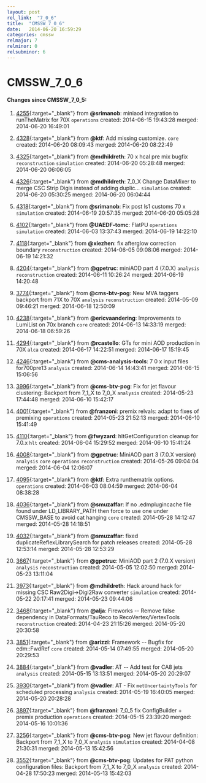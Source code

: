 ```yaml
---
layout: post
rel_link:  "7_0_6"
title:  "CMSSW_7_0_6"
date:   2014-06-20 16:59:29
categories: cmssw
relmajor: 7
relminor: 0
relsubminor: 6
---
```


# CMSSW_7_0_6
#### Changes since CMSSW_7_0_5:

1. [4255](http://github.com/cms-sw/cmssw/pull/4255){:target="_blank"}  from **@srimanob**: miniaod integration to runTheMatrix for 70X `operations`  created: 2014-06-15 19:43:28 merged: 2014-06-20 16:49:01

2. [4328](http://github.com/cms-sw/cmssw/pull/4328){:target="_blank"}  from **@ktf**: Add missing customize. `core`  created: 2014-06-20 08:09:43 merged: 2014-06-20 08:22:49

3. [4325](http://github.com/cms-sw/cmssw/pull/4325){:target="_blank"}  from **@mdhildreth**: 70 x hcal pre mix bugfix `reconstruction`  `simulation`  created: 2014-06-20 05:28:48 merged: 2014-06-20 06:06:05

4. [4326](http://github.com/cms-sw/cmssw/pull/4326){:target="_blank"}  from **@mdhildreth**: 7_0_X Change DataMixer to merge CSC Strip Digis instead of adding duplic... `simulation`  created: 2014-06-20 05:30:25 merged: 2014-06-20 06:04:44

5. [4318](http://github.com/cms-sw/cmssw/pull/4318){:target="_blank"}  from **@srimanob**: Fix post ls1 customs 70 x `simulation`  created: 2014-06-19 20:57:35 merged: 2014-06-20 05:05:28

6. [4102](http://github.com/cms-sw/cmssw/pull/4102){:target="_blank"}  from **@UAEDF-tomc**: FlatPU `operations`  `simulation`  created: 2014-06-03 13:37:43 merged: 2014-06-19 14:22:10

7. [4118](http://github.com/cms-sw/cmssw/pull/4118){:target="_blank"}  from **@xiezhen**: fix afterglow correction boundary `reconstruction`  created: 2014-06-05 09:08:06 merged: 2014-06-19 14:21:32

8. [4204](http://github.com/cms-sw/cmssw/pull/4204){:target="_blank"}  from **@gpetruc**: miniAOD part 4 (7.0.X) `analysis`  `reconstruction`  created: 2014-06-11 10:26:24 merged: 2014-06-19 14:20:48

9. [3774](http://github.com/cms-sw/cmssw/pull/3774){:target="_blank"}  from **@cms-btv-pog**: New MVA taggers backport from 71X to 70X `analysis`  `reconstruction`  created: 2014-05-09 09:46:21 merged: 2014-06-18 12:50:09

10. [4238](http://github.com/cms-sw/cmssw/pull/4238){:target="_blank"}  from **@ericvaandering**: Improvements to LumiList on 70x branch `core`  created: 2014-06-13 14:33:19 merged: 2014-06-18 06:59:26

11. [4294](http://github.com/cms-sw/cmssw/pull/4294){:target="_blank"}  from **@rcastello**: GTs for mini AOD production in 70X `alca`  created: 2014-06-17 14:22:51 merged: 2014-06-17 15:19:45

12. [4246](http://github.com/cms-sw/cmssw/pull/4246){:target="_blank"}  from **@cms-analysis-tools**: 7 0 x input files for700pre13 `analysis`  created: 2014-06-14 14:43:41 merged: 2014-06-15 15:06:56

13. [3996](http://github.com/cms-sw/cmssw/pull/3996){:target="_blank"}  from **@cms-btv-pog**: Fix for jet flavour clustering: Backport from 7_1_X to 7_0_X `analysis`  created: 2014-05-23 17:44:48 merged: 2014-06-10 15:42:17

14. [4001](http://github.com/cms-sw/cmssw/pull/4001){:target="_blank"}  from **@franzoni**: premix relvals: adapt to fixes of premixing `operations`  created: 2014-05-23 21:52:13 merged: 2014-06-10 15:41:49

15. [4110](http://github.com/cms-sw/cmssw/pull/4110){:target="_blank"}  from **@fwyzard**: hltGetConfiguration cleanup for 7.0.x `hlt`  created: 2014-06-04 15:29:52 merged: 2014-06-10 15:41:24

16. [4008](http://github.com/cms-sw/cmssw/pull/4008){:target="_blank"}  from **@gpetruc**: MiniAOD part 3 (7.0.X version) `analysis`  `core`  `operations`  `reconstruction`  created: 2014-05-26 09:04:04 merged: 2014-06-04 12:06:07

17. [4095](http://github.com/cms-sw/cmssw/pull/4095){:target="_blank"}  from **@ktf**: Extra runthematrix options. `operations`  created: 2014-06-03 08:04:59 merged: 2014-06-04 08:38:28

18. [4036](http://github.com/cms-sw/cmssw/pull/4036){:target="_blank"}  from **@smuzaffar**: If no .edmplugincache file found under LD_LIBRARY_PATH then force to use one under CMSSW_BASE to avoid cat hanging `core`  created: 2014-05-28 14:12:47 merged: 2014-05-28 14:18:51

19. [4032](http://github.com/cms-sw/cmssw/pull/4032){:target="_blank"}  from **@smuzaffar**: fixed duplicateReflexLibrarySearch for patch releases created: 2014-05-28 12:53:14 merged: 2014-05-28 12:53:29

20. [3667](http://github.com/cms-sw/cmssw/pull/3667){:target="_blank"}  from **@gpetruc**: MiniAOD part 2 (7.0.X version) `analysis`  `reconstruction`  created: 2014-05-05 12:02:50 merged: 2014-05-23 13:11:04

21. [3973](http://github.com/cms-sw/cmssw/pull/3973){:target="_blank"}  from **@mdhildreth**: Hack around hack for missing CSC Raw2Digi->Digi2Raw converter `simulation`  created: 2014-05-22 20:17:41 merged: 2014-05-23 09:44:06

22. [3468](http://github.com/cms-sw/cmssw/pull/3468){:target="_blank"}  from **@alja**: Fireworks -- Remove false dependency in  DataFormats/TauReco to RecoVertex/VertexTools `reconstruction`  created: 2014-04-23 21:15:26 merged: 2014-05-20 20:30:58

23. [3851](http://github.com/cms-sw/cmssw/pull/3851){:target="_blank"}  from **@arizzi**: Framework -- Bugfix for edm::FwdRef `core`  created: 2014-05-14 07:49:55 merged: 2014-05-20 20:29:53

24. [3884](http://github.com/cms-sw/cmssw/pull/3884){:target="_blank"}  from **@vadler**: AT -- Add test for CA8 jets `analysis`  created: 2014-05-15 13:13:51 merged: 2014-05-20 20:29:07

25. [3930](http://github.com/cms-sw/cmssw/pull/3930){:target="_blank"}  from **@vadler**: AT - Fix `metUncertaintyTools` for scheduled processing `analysis`  created: 2014-05-19 16:40:05 merged: 2014-05-20 20:28:28

26. [3897](http://github.com/cms-sw/cmssw/pull/3897){:target="_blank"}  from **@franzoni**: 7_0_5 fix ConfigBuilder + premix production `operations`  created: 2014-05-15 23:39:20 merged: 2014-05-16 10:01:36

27. [3256](http://github.com/cms-sw/cmssw/pull/3256){:target="_blank"}  from **@cms-btv-pog**: New jet flavour definition: Backport from 7_1_X to 7_0_X `analysis`  `simulation`  created: 2014-04-08 21:30:31 merged: 2014-05-13 15:42:56

28. [3552](http://github.com/cms-sw/cmssw/pull/3552){:target="_blank"}  from **@cms-btv-pog**: Updates for PAT python configuration files: Backport from 7_1_X to 7_0_X `analysis`  created: 2014-04-28 17:50:23 merged: 2014-05-13 15:42:03
